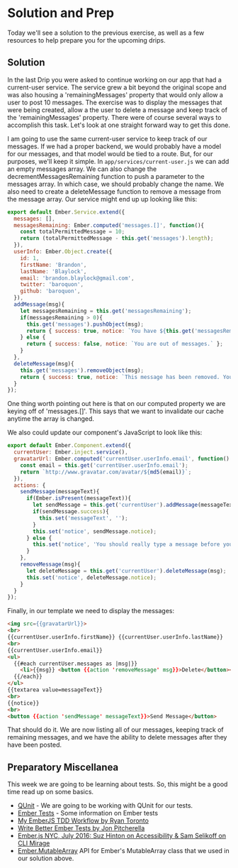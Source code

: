# Solution and Prep

Today we'll see a solution to the previous exercise, as well as a few resources to help prepare you for the upcoming drips.

## Solution

In the last Drip you were asked to continue working on our app that had a current-user service. The service grew a bit beyond the original scope and was also housing a 'remainingMessages' property that would only allow a user to post 10 messages. The exercise was to display the messages that were being created, allow a the user to delete a message and keep track of the 'remainingMessages' property. There were of course several ways to accomplish this task. Let's look at one straight forward way to get this done.

I am going to use the same current-user service to keep track of our messages. If we had a proper backend, we would probably have a model for our messages, and that model would be tied to a route. But, for our purposes, we'll keep it simple. In `app/services/current-user.js` we can add an empty messages array. We can also change the decrementMessagesRemaining function to push a parameter to the messages array. In which case, we should probably change the name. We also need to create a deleteMessage function to remove a message from the message array. Our service might end up up looking like this:

```JavaScript
export default Ember.Service.extend({
  messages: [],
  messagesRemaining: Ember.computed('messages.[]', function(){
    const totalPermittedMessage = 10;
    return (totalPermittedMessage - this.get('messages').length);
  }),
  userInfo: Ember.Object.create({
    id: 1,
    firstName: 'Brandon',
    lastName: 'Blaylock',
    email: 'brandon.blaylock@gmail.com',
    twitter: 'baroquon',
    github: 'baroquon',
  }),
  addMessage(msg){
    let messagesRemaining = this.get('messagesRemaining');
    if(messagesRemaining > 0){
      this.get('messages').pushObject(msg);
      return { success: true, notice: `You have ${this.get('messagesRemaining')} messages remaining.` };
    } else {
      return { success: false, notice: `You are out of messages.` };
    }
  },
  deleteMessage(msg){
    this.get('messages').removeObject(msg);
    return { success: true, notice: `This message has been removed. You have ${this.get('messagesRemaining')} messages remaining.` };
  }
});
```
One thing worth pointing out here is that on our computed property we are keying off of 'messages.[]'. This says that we want to invalidate our cache anytime the array is changed.

We also could update our component's JavaScript to look like this:

```JavaScript
export default Ember.Component.extend({
  currentUser: Ember.inject.service(),
  gravatarUrl: Ember.computed('currentUser.userInfo.email', function() {
    const email = this.get('currentUser.userInfo.email');
    return `http://www.gravatar.com/avatar/${md5(email)}`;
  }),
  actions: {
    sendMessage(messageText){
      if(Ember.isPresent(messageText)){
        let sendMessage = this.get('currentUser').addMessage(messageText);
        if(sendMessage.success){
          this.set('messageText', '');
        }
        this.set('notice', sendMessage.notice);
      } else {
        this.set('notice', 'You should really type a message before you send one.');
      }
    },
    removeMessage(msg){
      let deleteMessage = this.get('currentUser').deleteMessage(msg);
      this.set('notice', deleteMessage.notice);
    }
  }
});
```

Finally, in our template we need to display the messages:

```html
<img src={{gravatarUrl}}>
<br>
{{currentUser.userInfo.firstName}} {{currentUser.userInfo.lastName}}
<br>
{{currentUser.userInfo.email}}
<ul>
  {{#each currentUser.messages as |msg|}}
    <li>{{msg}} <button {{action 'removeMessage' msg}}>Delete</button></li>
  {{/each}}
</ul>
{{textarea value=messageText}}
<br>
{{notice}}
<br>
<button {{action 'sendMessage' messageText}}>Send Message</button>
```

That should do it. We are now listing all of our messages, keeping track of remaining messages, and we have the ability to delete messages after they have been posted.

## Preparatory Miscellanea

This week we are going to be learning about tests. So, this might be a good time read up on some basics.

* [QUnit](https://qunitjs.com/) - We are going to be working with QUnit for our tests.
* [Ember Tests](https://guides.emberjs.com/v2.6.0/testing/) - Some information on Ember tests
* [My EmberJS TDD Workflow by Ryan Toronto](https://blog.embermap.com/my-ember-js-tdd-workflow-47847c6dbdfa#.egxgp4qko)
* [Write Better Ember Tests by Jon Pitcherella](https://medium.com/@jonpitch/write-better-ember-tests-d2e22fb76bf2#.fgir5599f)
* [Ember.js NYC, July 2016: Suz Hinton on Accessibility & Sam Selikoff on CLI Mirage](https://youtu.be/nyD7_b_Uc4s)
* [Ember.MutableArray](http://emberjs.com/api/classes/Ember.MutableArray.html) API for Ember's MutableArray class that we used in our solution above.
